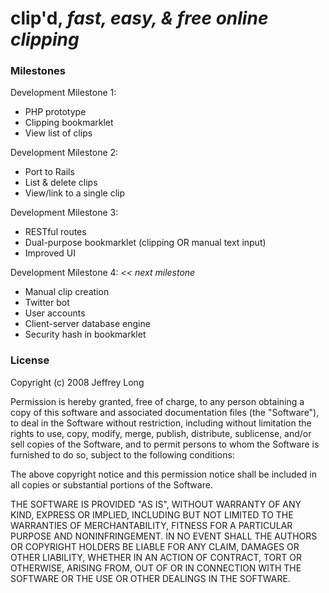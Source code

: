 clip'd, _fast, easy, & free online clipping_
============================================

### Milestones

Development Milestone 1:

* PHP prototype
* Clipping bookmarklet
* View list of clips

Development Milestone 2:

* Port to Rails
* List & delete clips
* View/link to a single clip

Development Milestone 3:

* RESTful routes
* Dual-purpose bookmarklet (clipping OR manual text input)
* Improved UI

Development Milestone 4: _<< next milestone_

* Manual clip creation
* Twitter bot
* User accounts
* Client-server database engine
* Security hash in bookmarklet

### License

Copyright (c) 2008 Jeffrey Long

Permission is hereby granted, free of charge, to any person obtaining a copy
of this software and associated documentation files (the "Software"), to deal
in the Software without restriction, including without limitation the rights
to use, copy, modify, merge, publish, distribute, sublicense, and/or sell
copies of the Software, and to permit persons to whom the Software is
furnished to do so, subject to the following conditions:

The above copyright notice and this permission notice shall be included in
all copies or substantial portions of the Software.

THE SOFTWARE IS PROVIDED "AS IS", WITHOUT WARRANTY OF ANY KIND, EXPRESS OR
IMPLIED, INCLUDING BUT NOT LIMITED TO THE WARRANTIES OF MERCHANTABILITY,
FITNESS FOR A PARTICULAR PURPOSE AND NONINFRINGEMENT. IN NO EVENT SHALL THE
AUTHORS OR COPYRIGHT HOLDERS BE LIABLE FOR ANY CLAIM, DAMAGES OR OTHER
LIABILITY, WHETHER IN AN ACTION OF CONTRACT, TORT OR OTHERWISE, ARISING FROM,
OUT OF OR IN CONNECTION WITH THE SOFTWARE OR THE USE OR OTHER DEALINGS IN
THE SOFTWARE.